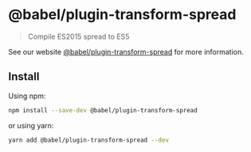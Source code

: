 # @babel/plugin-transform-spread

> Compile ES2015 spread to ES5

See our
website [@babel/plugin-transform-spread](https://babeljs.io/docs/babel-plugin-transform-spread) for
more information.

## Install

Using npm:

```sh
npm install --save-dev @babel/plugin-transform-spread
```

or using yarn:

```sh
yarn add @babel/plugin-transform-spread --dev
```
